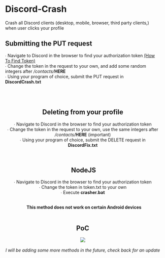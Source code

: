 # Discord-Crash
Crash all Discord clients (desktop, mobile, browser, third party clients,) when user clicks your profile
<h2>Submitting the PUT request</h2>
<p>
  ∙ Navigate to Discord in the browser to find your authorization token <a href="https://discordhelp.net/discord-token">(How To Find Token)</a>
  <br>
  ∙  Change the token in the request to your own, and add some random integers after <i>/contacts/</i><b>HERE</b> 
  <br>
∙ Using your program of choice, submit the PUT request in <b>DiscordCrash.txt</b>
</p>
<br>
<br>
<center>
  <h2>Deleting from your profile</h2>
 
 <p>
  ∙ Navigate to Discord in the browser to find your authorization token
  <br>
  ∙  Change the token in the request to your own, use the same integers after <i>/contacts/</i><b>HERE</b> (important)
  <br>
∙ Using your program of choice, submit the DELETE request in <b>DiscordFix.txt</b>
</p>
<br>
<center><h2>&nbsp;NodeJS</i> </h2></center>
 <p>
  ∙ Navigate to Discord in the browser to find your authorization token
  <br>
  ∙  Change the token in token.txt to your own
  <br>
  ∙ Execute <b>crasher.bat</b>
</p>
<br>
<center>&nbsp; <b>This method does not work on certain Android devices</b></center>
<br>
<h2>PoC</h2>
<img src="https://cdn.discordapp.com/attachments/898986433057030174/899755897545453568/unknown.png">
<br>
<br>
<i>I will be adding some more methods in the future, check back for an update</i>
